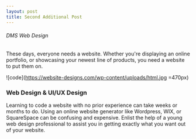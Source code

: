 ```yaml
---
layout: post
title: Second Additional Post
---
```


###### DMS Web Design

<!--link description here-->
These days, everyone needs a website. Whether you're displaying an online portfolio, or showcasing your newest line of products, you need a website to put them on.

<!--Image Here-->
![code](https://website-designs.com/wp-content/uploads/html.jpg =470px)

### Web Design & UI/UX Design

<!--body text here-->
Learning to code a website with no prior experience can take weeks or months to do. Using an online website generator like Wordpress, WIX, or SquareSpace can be confusing and expensive. Enlist the help of a young web design professional to assist you in getting exactly what you want out of your website.